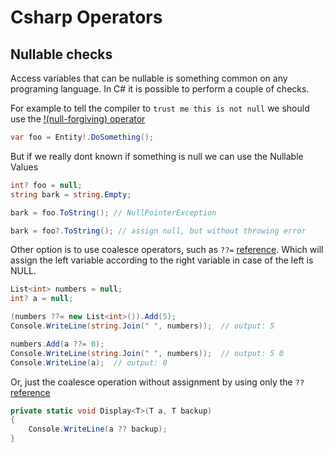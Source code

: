 # Csharp Operators

## Nullable checks
Access variables that can be nullable is something common on any programing language. In C# it is possible to perform a couple of checks. 

For example to tell the compiler to `trust me this is not null` we should use the [!(null-forgiving) operator](https://docs.microsoft.com/en-us/dotnet/csharp/language-reference/operators/null-forgiving)
```csharp
var foo = Entity!.DoSomething();
```

But if we really dont known if something is null we can use the Nullable Values
```csharp
int? foo = null;
string bark = string.Empty;

bark = foo.ToString(); // NullPointerException

bark = foo?.ToString(); // assign null, but without throwing error
```

Other option is to use coalesce operators, such as `??=` [reference](https://docs.microsoft.com/en-us/dotnet/csharp/language-reference/operators/null-coalescing-operator). Which will assign the left variable according to the right variable in case of the left is NULL. 
```csharp
List<int> numbers = null;
int? a = null;

(numbers ??= new List<int>()).Add(5);
Console.WriteLine(string.Join(" ", numbers));  // output: 5

numbers.Add(a ??= 0);
Console.WriteLine(string.Join(" ", numbers));  // output: 5 0
Console.WriteLine(a);  // output: 0
```

Or, just the coalesce operation without assignment by using only the `??` [reference](https://docs.microsoft.com/en-us/dotnet/csharp/language-reference/operators/null-coalescing-operator)
```csharp 
private static void Display<T>(T a, T backup)
{
    Console.WriteLine(a ?? backup);
}
```